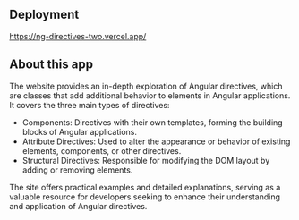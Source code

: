 ## Deployment

https://ng-directives-two.vercel.app/

## About this app

The website provides an in-depth exploration of Angular directives, which are classes that add additional behavior to elements in Angular applications. It covers the three main types of directives:

- Components: Directives with their own templates, forming the building blocks of Angular applications.
- Attribute Directives: Used to alter the appearance or behavior of existing elements, components, or other directives.
- Structural Directives: Responsible for modifying the DOM layout by adding or removing elements.

The site offers practical examples and detailed explanations, serving as a valuable resource for developers seeking to enhance their understanding and application of Angular directives.  

